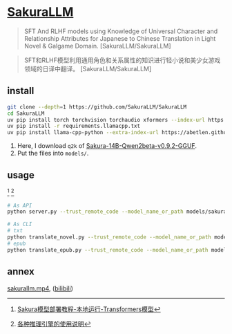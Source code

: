 # [SakuraLLM](https://github.com/SakuraLLM/SakuraLLM)

> SFT And RLHF models using Knowledge of Universal Character and Relationship Attributes for Japanese to Chinese Translation in Light Novel & Galgame Domain. [SakuraLLM/SakuraLLM]

> SFT和RLHF模型利用通用角色和关系属性的知识进行轻小说和美少女游戏领域的日译中翻译。 [SakuraLLM/SakuraLLM]

## install

```sh
git clone --depth=1 https://github.com/SakuraLLM/SakuraLLM
cd SakuraLLM
uv pip install torch torchvision torchaudio xformers --index-url https://download.pytorch.org/whl/cu121
uv pip install -r requirements.llamacpp.txt
uv pip install llama-cpp-python --extra-index-url https://abetlen.github.io/llama-cpp-python/whl/cu121
```

1. Here, I download `q2k` of [Sakura-14B-Qwen2beta-v0.9.2-GGUF](https://huggingface.co/SakuraLLM/Sakura-14B-Qwen2beta-v0.9.2-GGUF).
2. Put the files into `models/`.

## usage

[^1] [^2]

```sh
# As API
python server.py --trust_remote_code --model_name_or_path models/sakura-13b-lnovel-v0.9b-Q2_K.gguf --model_version 0.9 --no-auth --llama_cpp --use_gpu --log debug
```

```sh
# As CLI
# txt
python translate_novel.py --trust_remote_code --model_name_or_path models/sakura-13b-lnovel-v0.9b-Q2_K.gguf --model_version 0.9 --no-auth --llama_cpp --use_gpu --log debug --text_length 512 --data_path <novel.txt> --output_path <novel_translated.txt>
# epub
python translate_epub.py --trust_remote_code --model_name_or_path models/sakura-13b-lnovel-v0.9b-Q2_K.gguf --model_version 0.9 --no-auth --llama_cpp --use_gpu --log debug --text_length 512 --data_path <novel.epub> --output_folder <novel_epub>
```

[^1]: [Sakura模型部署教程-本地运行-Transformers模型](https://github.com/SakuraLLM/tutorial/blob/main/tutorial-local-transformers.md)
[^2]: [各种推理引擎的使用说明](https://github.com/SakuraLLM/SakuraLLM/blob/main/usage.md)

## annex

[sakurallm.mp4](https://scillidan.github.io/media_cheat/srv/sakurallm.mp4), ([bilibili](https://www.bilibili.com/video/BV1V1421X7zL))
